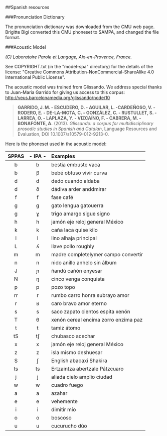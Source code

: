 ##Spanish resources

###Pronunciation Dictionary

The pronunciation dictionary was downloaded from the CMU web page. 
Brigitte Bigi converted this CMU phoneset to SAMPA, and changed the file format.


###Acoustic Model

*(C) Laboratoire Parole et Langage, Aix-en-Provence, France.*

See COPYRIGHT.txt (in the "model-spa" directory) for the details of the license: 
"Creative Commons Attribution-NonCommercial-ShareAlike 4.0 International Public License".

The acoustic model was trained from Glissando. We address special thanks to 
Juan-Maria Garrido for giving us access to this corpus:
<http://veus.barcelonamedia.org/glissando/node/10>

>**GARRIDO, J. M. - ESCUDERO, D. - AGUILAR, L. -CARDEÑOSO, V. - RODERO, E. - DE-LA-MOTA, C. - GONZÁLEZ, C. - RUSTULLET, S. - LARREA, O. - LAPLAZA, Y. - VIZCAÍNO, F. - CABRERA, M. - BONAFONTE, A.** (2013).
>*Glissando: a corpus for multidisciplinary prosodic studies in Spanish and Catalan*,
>Language Resources and Evaluation, DOI 10.1007/s10579-012-9213-0.


Here is the phoneset used in the acoustic model: 

| SPPAS | - IPA - | Examples             |
|:-----:|:-------:|:---------------------| 
|  b  |  b |   bestia  embuste  vaca      |
|  b  | β  |   bebé  obtuso  vivir  curva  |    
|  d  | d  |   dedo  cuando  aldaba        |
|  d  | ð  |   dádiva  arder  anddmirar    |    
|  f  | f  |   fase  café                  |
|  g  | ɡ  |   gato  lengua  gatouerra     |  
|  g  | ɣ  |   trigo  amargo  sigue  signo |       
|  h  | h  |   jamón  eje  reloj  general  México |
|  k  | k  |   caña  laca  quise  kilo     |
|  l  | l  |   lino  alhaja  principal     | 
|  L  | ʎ  |   llave  pollo roughly        |
|  m  | m  |   madre  completelymer  campo  convertir |    
|  n  | n  |   nido  anillo  anhelo  sin  álbum  |
|  J  | ɲ  |   ñandú  cañón  enyesar       |
|  N  | ŋ  |   cinco  venga  conquista     | 
|  p  | p  |   pozo  topo                  |
|  rr | r  |   rumbo  carro  honra  subrayo  amor |   
|  r  | ʁ  |   caro  bravo  amor  eterno |
|  s  | s  |   saco  zapato  cientos  espita  xenón  |
|  T  | θ  |   xenón cereal  encima  zorro  enzima  paz |   
|  t  | t  |   tamiz  átomo |
|  tS | tʃ |   chubasco  acechar   |
|  x  | x  |   jamón  eje  reloj general  México  |
|  z  | z  |   isla  mismo  deshuesar     |
|  S  | ʃ  |   English abacaxi  Shakira   |
|  ts | ts |   Ertzaintza  abertzale  Pátzcuaro | 
|  j  | j  |   aliada  cielo  amplio  ciudad     |
|  w  | w  |   cuadro  fuego                     |
|  a  | a  |   azahar                            |
|  e  | e  |   vehemente                         |
|  i  | i  |   dimitir  mío                      |
|  o  | o  |   boscoso                           |
|  u  | u  |   cucurucho  dúo                    |

